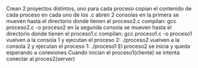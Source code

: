 Crean 2 proyectos distintos, uno para cada proceso
copian el contenido de cada proceso en cada uno de los .c
abren 2 consolas
en la primera se mueven hasta el directorio donde tienen el proceso2.c
compilan: gcc proceso2.c -o proceso2
en la segunda consola se mueven hasta el directorio donde tienen el proceso1.c
compilan: gcc proceso1.c -o proceso1
vuelven a la consola 1 y ejecutan el proceso 2: ./proceso2
vuelven a la consola 2 y ejecutan el proceso 1: ./proceso1
El proceso2 se inicia y queda esperando a conexiones
Cuando inician el proceso1(cliente) se intenta conectar al proces2(server)
